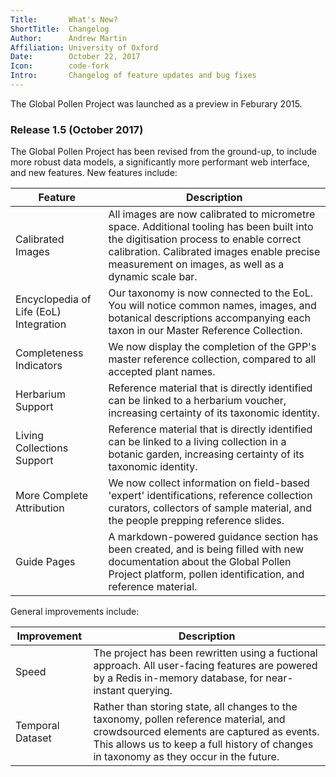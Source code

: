 ```yaml
---
Title:       What's New?
ShortTitle:  Changelog
Author:      Andrew Martin
Affiliation: University of Oxford
Date:        October 22, 2017
Icon:        code-fork
Intro:       Changelog of feature updates and bug fixes
---
```


The Global Pollen Project was launched as a preview in Feburary 2015. 

### Release 1.5 (October 2017)

The Global Pollen Project has been revised from the ground-up, to include more robust data models, a significantly more performant web interface, and new features. New features include:

| Feature | Description |
| --- | --- |
| Calibrated Images  | All images are now calibrated to micrometre space. Additional tooling has been built into the digitisation process to enable correct calibration. Calibrated images enable precise measurement on images, as well as a dynamic scale bar.  |
| Encyclopedia of Life (EoL) Integration  | Our taxonomy is now connected to the EoL. You will notice common names, images, and botanical descriptions accompanying each taxon in our Master Reference Collection.  |
| Completeness Indicators  | We now display the completion of the GPP's master reference collection, compared to all accepted plant names.  |
| Herbarium Support | Reference material that is directly identified can be linked to a herbarium voucher, increasing certainty of its taxonomic identity. |
| Living Collections Support | Reference material that is directly identified can be linked to a living collection in a botanic garden, increasing certainty of its taxonomic identity. |
| More Complete Attribution | We now collect information on field-based 'expert' identifications, reference collection curators, collectors of sample material, and the people prepping reference slides. |
| Guide Pages | A markdown-powered guidance section has been created, and is being filled with new documentation about the Global Pollen Project platform, pollen identification, and reference material.

General improvements include:

| Improvement | Description |
| --- | --- |
| Speed  | The project has been rewritten using a fuctional approach. All user-facing features are powered by a Redis in-memory database, for near-instant querying.  |
| Temporal Dataset  | Rather than storing state, all changes to the taxonomy, pollen reference material, and crowdsourced elements are captured as events. This allows us to keep a full history of changes in taxonomy as they occur in the future. |
